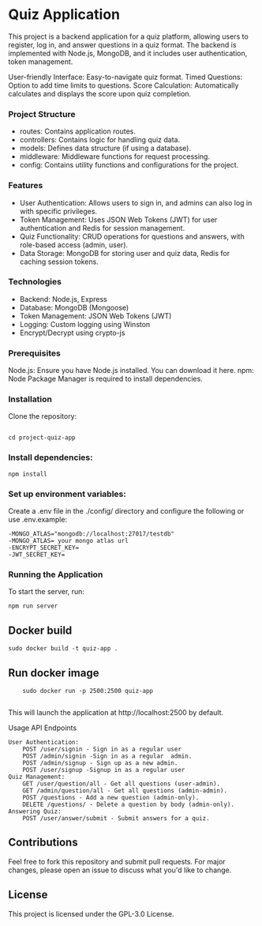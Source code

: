 # Quiz Application

This project is a backend application for a quiz platform, allowing users to register, log in, and answer questions in a quiz format. The backend is implemented with Node.js, MongoDB,  and it includes user authentication, token management.

User-friendly Interface: Easy-to-navigate quiz format.
Timed Questions: Option to add time limits to questions.
Score Calculation: Automatically calculates and displays the score upon quiz completion.
### Project Structure

- routes: Contains application routes.
- controllers: Contains logic for handling quiz data.
- models: Defines data structure (if using a database).
- middleware: Middleware functions for request processing.
- config: Contains utility functions and configurations for the project.

### Features

- User Authentication: Allows users to sign in, and admins can also log in with specific privileges.
- Token Management: Uses JSON Web Tokens (JWT) for user authentication and Redis for session management.
- Quiz Functionality: CRUD operations for questions and answers, with role-based access (admin, user).
- Data Storage: MongoDB for storing user and quiz data, Redis for caching session tokens.

### Technologies

- Backend: Node.js, Express
- Database: MongoDB (Mongoose)
- Token Management: JSON Web Tokens (JWT)
- Logging: Custom logging using Winston
- Encrypt/Decrypt using crypto-js

### Prerequisites

Node.js: Ensure you have Node.js installed. You can download it here.
npm: Node Package Manager is required to install dependencies.

### Installation

Clone the repository:

```git clone https://github.com/manupanand/project-quiz-app.git

cd project-quiz-app
```

### Install dependencies:

```
npm install
```
### Set up environment variables:
 Create a .env file in the ./config/ directory and configure the following or use .env.example:

``` 
-MONGO_ATLAS="mongodb://localhost:27017/testdb"
-MONGO_ATLAS= your mongo atlas url
-ENCRYPT_SECRET_KEY=
-JWT_SECRET_KEY=
```


### Running the Application

To start the server, run:

``` 
npm run server

```

## Docker build
```
sudo docker build -t quiz-app .

```

## Run docker image

```
    sudo docker run -p 2500:2500 quiz-app
    
```

This will launch the application at http://localhost:2500 by default.

Usage
API Endpoints

    User Authentication:
        POST /user/signin - Sign in as a regular user
        POST /admin/signin -Sign in as a regular  admin.
        POST /admin/signup - Sign up as a new admin.
        POST /user/signup -Signup in as a regular user
    Quiz Management:
        GET /user/question/all - Get all questions (user-admin).
        GET /admin/question/all - Get all questions (admin-admin).
        POST /questions - Add a new question (admin-only).
        DELETE /questions/ - Delete a question by body (admin-only).
    Answering Quiz:
        POST /user/answer/submit - Submit answers for a quiz.

## Contributions

Feel free to fork this repository and submit pull requests. For major changes, please open an issue to discuss what you'd like to change.

## License

This project is licensed under the GPL-3.0 License.
